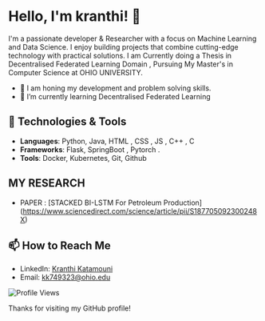 # Hello, I'm kranthi! 👋

I'm a passionate developer & Researcher with a focus on Machine Learning and Data Science. I enjoy building projects that combine cutting-edge technology with practical solutions. I am Currently doing a Thesis in Decentralised Federated Learning Domain , Pursuing My Master's in Computer Science at OHIO UNIVERSITY. 

- 🔭 I am honing my development and problem solving skills.
- 🌱 I’m currently learning Decentralised Federated Learning
  

## 🔧 Technologies & Tools

- **Languages**: Python, Java, HTML , CSS , JS , C++ , C
- **Frameworks**: Flask, SpringBoot , Pytorch .
- **Tools**: Docker, Kubernetes, Git, Github

## MY RESEARCH 

- PAPER : [STACKED BI-LSTM For Petroleum Production] (https://www.sciencedirect.com/science/article/pii/S187705092300248X)

<!--## 💻 Coding Profiles

- ![LeetCode](https://img.shields.io/badge/-LeetCode-FFA116?style=flat-square&logo=leetcode&logoColor=black): [Your LeetCode Profile](https://leetcode.com/yourusername)

- ![HackerRank](https://img.shields.io/badge/-HackerRank-2EC866?style=flat-square&logo=hackerrank&logoColor=white): [Your HackerRank Profile](https://www.hackerrank.com/yourusername)
  
- ![Codewars](https://img.shields.io/badge/-Codewars-B1361E?style=flat-square&logo=codewars&logoColor=white): [Your Codewars Profile](https://www.codewars.com/users/yourusername)
- ![CodeChef](https://img.shields.io/badge/-CodeChef-5B4638?style=flat-square&logo=codechef&logoColor=white): [Your CodeChef Profile](https://www.codechef.com/users/yourusername)
-->



## 📫 How to Reach Me

- LinkedIn: [Kranthi Katamouni](https://www.linkedin.com/in/kranthi-katamouni/)
- Email: [kk749323@ohio.edu](mailto:kk749323@ohio.edu)



![Profile Views](https://komarev.com/ghpvc/?username=KranthiK0)

Thanks for visiting my GitHub profile!

<!--
**KranthiK0/KranthiK0** is a ✨ _special_ ✨ repository because its `README.md` (this file) appears on your GitHub profile.

Here are some ideas to get you started:

- 🔭 I’m currently working on ...
- 🌱 I’m currently learning ...
- 👯 I’m looking to collaborate on ...
- 🤔 I’m looking for help with ...
- 💬 Ask me about ...
- 📫 How to reach me: ...
- 😄 Pronouns: ...
- ⚡ Fun fact: ...
-->
